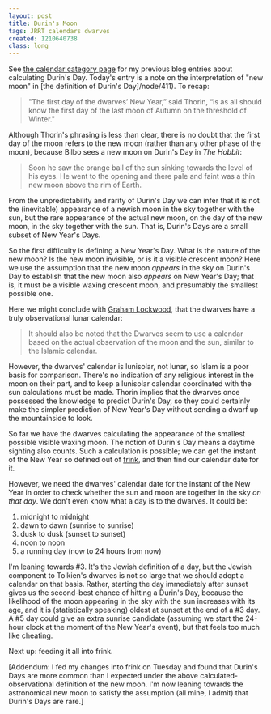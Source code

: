 ```yaml
---
layout: post
title: Durin's Moon
tags: JRRT calendars dwarves
created: 1210640738
class: long
---
```

See [the calendar category page](/blog/tags/calendars/) for my previous blog entries about calculating Durin's Day.  Today's entry is a note on the interpretation of "new moon" in [the definition of Durin's Day]/node/411).  To recap:

> "The first day of the dwarves’ New Year,” said Thorin, “is as all should know the first day of the last moon of Autumn on the threshold of Winter."<!--break-->

Although Thorin's phrasing is less than clear, there is no doubt that the first day of the moon refers to the new moon (rather than any other phase of the moon), because Bilbo sees a new moon on Durin's Day in *The Hobbit*:

> Soon he saw the orange ball of the sun sinking towards the level of his eyes.  He went to the opening and there pale and faint was a thin new moon above the rim of Earth.

From the unpredictability and rarity of Durin's Day we can infer that it is not the (inevitable) appearance of a newish moon in the sky together with the sun, but the rare appearance of the actual new moon, on the day of the new moon, in the sky together with the sun.  That is, Durin's Days are a small subset of New Year's Days.

So the first difficulty is defining a New Year's Day.  What is the nature of the new moon?  Is the new moon invisible, or is it a visible crescent moon?  Here we use the assumption that the new moon *appears* in the sky on Durin's Day to establish that the new moon also *appears* on New Year's Day; that is, it must be a visible waxing crescent moon, and presumably the smallest possible one.

Here we might conclude with [Graham Lockwood](http://groups.google.com/group/alt.fan.tolkien/browse_thread/thread/b211dacea9f95f1e/8f9c0c5757210229?lnk=st&q=%22When+WAS+Durin%27s+Day%22), that the dwarves have a truly observational lunar calendar:

> It should also be noted that the Dwarves seem to use a calendar based on the 
actual observation of the moon and the sun, similar to the Islamic calendar.

However, the dwarves' calendar is lunisolar, not lunar, so Islam is a poor basis for comparison.  There's no indication of any religious interest in the moon on their part, and to keep a lunisolar calendar coordinated with the sun calculations must be made.  Thorin implies that the dwarves once possessed the knowledge to predict Durin's Day, so they could certainly make the simpler prediction of New Year's Day without sending a dwarf up the mountainside to look.

So far we have the dwarves calculating the appearance of the smallest possible visible waxing moon.  The notion of Durin's Day means a daytime sighting also counts.  Such a calculation is possible; we can get the instant of the New Year so defined out of [frink](http://futureboy.us/frinkdocs/), and then find our calendar date for it.

However, we need the dwarves' calendar date for the instant of the New Year in order to check whether the sun and moon are together in the sky *on that day*.  We don't even know what a day is to the dwarves.  It could be:

1. midnight to midnight
2. dawn to dawn (sunrise to sunrise)
3. dusk to dusk (sunset to sunset)
4. noon to noon
5. a running day (now to 24 hours from now)

I'm leaning towards #3.  It's the Jewish definition of a day, but the Jewish component to Tolkien's dwarves is not so large that we should adopt a calendar on that basis.  Rather, starting the day immediately after sunset gives us the second-best chance of hitting a Durin's Day, because the likelihood of the moon appearing in the sky with the sun increases with its age, and it is (statistically speaking) oldest at sunset at the end of a #3 day.  A #5 day could give an extra sunrise candidate (assuming we start the 24-hour clock at the moment of the New Year's event), but that feels too much like cheating.

Next up: feeding it all into frink.

[Addendum:  I fed my changes into frink on Tuesday and found that Durin's Days are more common than I expected under the above calculated-observational definition of the new moon.  I'm now leaning towards the astronomical new moon to satisfy the assumption (all mine, I admit) that Durin's Days are rare.]

